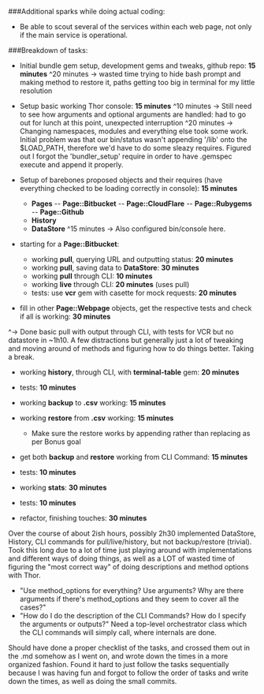 ###Additional sparks while doing actual coding:

- Be able to scout several of the services within each web page, not only if the main service is operational.

###Breakdown of tasks:

- Initial bundle gem setup, development gems and tweaks, github repo: **15 minutes**
^20 minutes -> wasted time trying to hide bash prompt and making method to
restore it, paths getting too big in terminal for my little resolution

- Setup basic working Thor console: **15 minutes**
^10 minutes -> Still need to see how arguments and optional arguments are handled: had to go out for lunch at this point, unexpected interruption
^20 minutes -> Changing namespaces, modules and everything else took some work.
Initial problem was that our bin/status wasn't appending '/lib' onto the
$LOAD_PATH, therefore we'd have to do some sleazy requires. Figured out I forgot the 'bundler_setup' require in order to have .gemspec execute and append it properly.

- Setup of barebones proposed objects and their requires (have everything checked to be loading correctly in console): **15 minutes**
	- **Pages**
		-- **Page::Bitbucket**
		-- **Page::CloudFlare**
		-- **Page::Rubygems**
		-- **Page::Github**
	- **History**
	- **DataStore**
^15 minutes -> Also configured bin/console here.

- starting for a **Page::Bitbucket**:
	- working **pull**, querying URL and outputting status: **20 minutes**
	- working **pull**, saving data to **DataStore**: **30 minutes**
	- working **pull** through CLI: **10 minutes**
	- working **live** through CLI: **20 minutes** (uses pull)
	- tests: use **vcr** gem with casette for mock requests: **20 minutes**
- fill in other **Page::Webpage** objects, get the respective tests and check if all is working: **30 minutes**

^-> Done basic pull with output through CLI, with tests for VCR but no datastore in ~1h10. A few distractions but generally just a lot of tweaking and moving around of methods and figuring how to do things better. Taking a break.

- working **history**, through CLI, with **terminal-table** gem: **20 minutes**
- tests: **10 minutes**

- working **backup** to **.csv** working: **15 minutes**
- working **restore** from **.csv** working: **15 minutes**
	- Make sure the restore works by appending rather than replacing as per Bonus goal
- get both **backup** and **restore** working from CLI Command: **15 minutes**
- tests: **10 minutes**

- working  **stats**: **30 minutes**
- tests: **10 minutes**

- refactor, finishing touches: **30 minutes**


Over the course of about 2ish hours, possibly 2h30 implemented DataStore,
History, CLI commands for pull/live/history, but not backup/restore (trivial).
Took this long due to a lot of time just playing around with implementations
and different ways of doing things, as well as a LOT of wasted time of figuring
the "most correct way" of doing descriptions and method options with Thor.
- "Use method_options for everything? Use arguments? Why are there arguments
if there's method_options and they seem to cover all the cases?"
- "How do I do the description of the CLI Commands? How do I specify the
arguments or outputs?"
Need a top-level orchestrator class which the CLI commands will simply call,
where internals are done.

Should have done a proper checklist of the tasks, and crossed them out in the
.md somehow as I went on, and wrote down the times in a more organized fashion.
Found it hard to just follow the tasks sequentially because I was having fun
and forgot to follow the order of tasks and write down the times, as well as
doing the small commits.